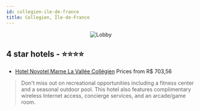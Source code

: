```yaml
---
id: collegien-ile-de-france
title: Collegien, Île-de-France
---
```


<center><img src="https://i.travelapi.com/hotels/1000000/30000/23300/23278/525540b5_z.jpg" alt="Lobby" /></center>


##  4 star hotels - ⭐️⭐️⭐️⭐️

-    [Hotel Novotel Marne La Vallée Collégien](https://us.hurb.com/hotels/collegien/hotel-novotel-marne-la-vallee-collegien-JNP-JP044076?cmp=18055) Prices from R$ 703,56
   > Don't miss out on recreational opportunities including a fitness center and a seasonal outdoor pool. This hotel also features complimentary wireless Internet access, concierge services, and an arcade/game room.
